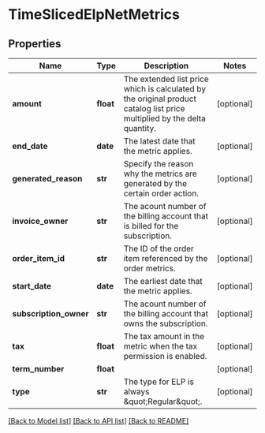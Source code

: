 # TimeSlicedElpNetMetrics

## Properties
Name | Type | Description | Notes
------------ | ------------- | ------------- | -------------
**amount** | **float** | The extended list price which is calculated by the original product catalog list price multiplied by the delta quantity. | [optional] 
**end_date** | **date** | The latest date that the metric applies. | [optional] 
**generated_reason** | **str** | Specify the reason why the metrics are generated by the certain order action.  | [optional] 
**invoice_owner** | **str** | The acount number of the billing account that is billed for the subscription. | [optional] 
**order_item_id** | **str** | The ID of the order item referenced by the order metrics. | [optional] 
**start_date** | **date** | The earliest date that the metric applies. | [optional] 
**subscription_owner** | **str** | The acount number of the billing account that owns the subscription. | [optional] 
**tax** | **float** | The tax amount in the metric when the tax permission is enabled. | [optional] 
**term_number** | **float** |  | [optional] 
**type** | **str** | The type for ELP is always \&quot;Regular\&quot;. | [optional] 

[[Back to Model list]](../README.md#documentation-for-models) [[Back to API list]](../README.md#documentation-for-api-endpoints) [[Back to README]](../README.md)


